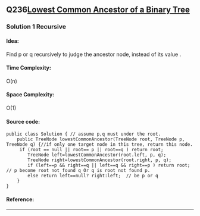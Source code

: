 ## Q236[Lowest Common Ancestor of a Binary Tree](https://leetcode.com/problems/lowest-common-ancestor-of-a-binary-tree/) 

### Solution 1 Recursive
#### Idea:
Find p or q recursively to judge the ancestor node, instead of its value .
#### Time Complexity: 
O(n)
#### Space Complexity:
O(1)
#### Source code:
```
public class Solution { // assume p,q must under the root.
    public TreeNode lowestCommonAncestor(TreeNode root, TreeNode p, TreeNode q) {//if only one target node in this tree, return this node.
     if (root == null || root== p || root==q ) return root;
        TreeNode left=lowestCommonAncestor(root.left, p, q); 
        TreeNode right=lowestCommonAncestor(root.right, p, q);
        if (left==p && right==q || left==q && right==p ) return root; // p become root not found q Or q is root not found p.
        else return left==null? right:left;  // be p or q
    }
} 
```
#### Reference:
---

